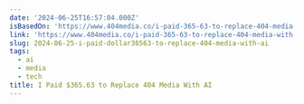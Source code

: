 ```yaml
---
date: '2024-06-25T16:57:04.000Z'
isBasedOn: 'https://www.404media.co/i-paid-365-63-to-replace-404-media-with-ai/'
link: 'https://www.404media.co/i-paid-365-63-to-replace-404-media-with-ai/'
slug: 2024-06-25-i-paid-dollar36563-to-replace-404-media-with-ai
tags:
  - ai
  - media
  - tech
title: I Paid $365.63 to Replace 404 Media With AI
---
```

 

